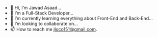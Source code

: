 - 👋 Hi, I’m Jawad Asaad...
- 👀 I’m a Full-Stack Developer...
- 🌱 I’m currently learning everything about Front-End and Back-End...
- 💞️ I’m looking to collaborate on...
- 📫 How to reach me jloco151@gmail.com.

<!---
LOCO185/LOCO185 is a ✨ special ✨ repository because its `README.md` (this file) appears on your GitHub profile.
You can click the Preview link to take a look at your changes.
--->
